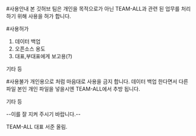#사용안내
본 깃허브 팀은 개인을 목적으로가 아닌 TEAM-ALL과 관련 된 업무를 처리 하기 위해 사용을 허가 합니다.

#사용허가
1. 데이터 백업
2. 오픈소스 용도
3. 대표,부대표에게 보고용(?) 

기타 등 

#사용불가
개인용으로 처럼 마음대로 사용을 금지 합니다.
데이터 백업 한다면서 다른 파일 본인 개인 파일을 넣을시엔 TEAM-ALL에서 추방 됩니다. 

기타 등 

--이를 잘 지켜 주시기 바랍니다.-- 

TEAM-ALL 대표 서준 올림.
